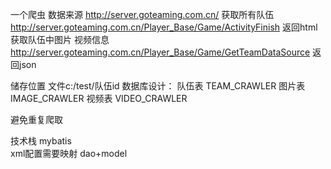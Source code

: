 一个爬虫
数据来源
http://server.goteaming.com.cn/
获取所有队伍
http://server.goteaming.com.cn/Player_Base/Game/ActivityFinish
返回html
获取队伍中图片 视频信息
http://server.goteaming.com.cn/Player_Base/Game/GetTeamDataSource
返回json




储存位置
   文件c:/test/队伍id
   数据库设计：
   队伍表 TEAM_CRAWLER 
   图片表 IMAGE_CRAWLER
   视频表 VIDEO_CRAWLER

避免重复爬取


技术栈
 mybatis  
 xml配置需要映射 dao+model


